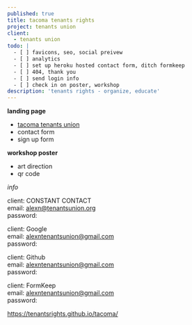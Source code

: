 ```yaml
---
published: true
title: tacoma tenants rights
project: tenants union
client:
  - tenants union
todo: |
  - [ ] favicons, seo, social preivew  
  - [ ] analytics  
  - [ ] set up heroku hosted contact form, ditch formkeep  
  - [ ] 404, thank you    
  - [ ] send login info
  - [ ] check in on poster, workshop
description: 'tenants rights - organize, educate'
---
```

**landing page**  
- [tacoma tenants union](https://tenantsrights.github.io/tacoma)  
- contact form  
- sign up form  
  
**workshop poster**  
- art direction  
- qr code  
  
*info*  
  
client: CONSTANT CONTACT  
email: alexn@tenantsunion.org   
password:   
  
client: Google  
email: alexntenantsunion@gmail.com  
password:   
  
client: Github  
email: alexntenantsunion@gmail.com  
password:  
  
client: FormKeep  
email: alexntenantsunion@gmail.com  
password:    
  
https://tenantsrights.github.io/tacoma/
